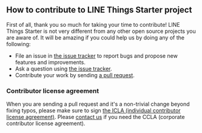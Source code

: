 ## How to contribute to LINE Things Starter project

First of all, thank you so much for taking your time to contribute! LINE Things Starter is not very different from any other open source projects you are aware of. It will be amazing if you could help us by doing any of the following:

- File an issue in [the issue tracker](https://github.com/line/line-things-starter/issues) to report bugs and propose new features and
  improvements.
- Ask a question using [the issue tracker](https://github.com/line/line-things-starter/issues).
- Contribute your work by sending [a pull request](https://github.com/line/line-things-starter/pulls).

### Contributor license agreement

When you are sending a pull request and it's a non-trivial change beyond fixing typos, please make sure to sign
[the ICLA (individual contributor license agreement)](https://cla-assistant.io/line/line-things-starter). Please
[contact us](mailto:dl_oss_dev@linecorp.com) if you need the CCLA (corporate contributor license agreement).

